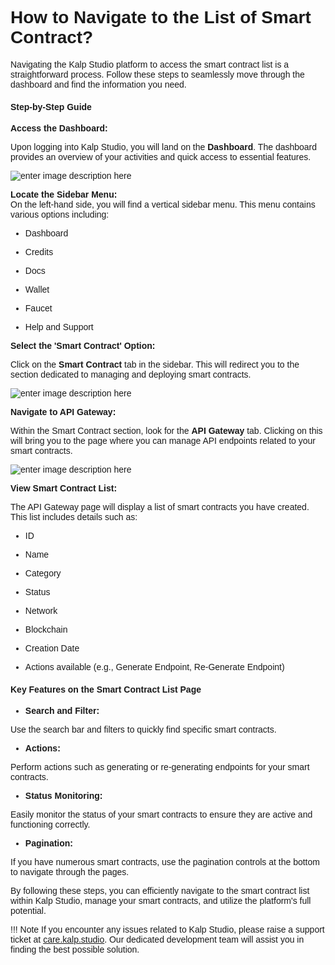 <style>  body { font-family: "Source Sans 3", sans-serif!important; }</style>

<link  href="https://fonts.googleapis.com/css2?family=Source+Sans+3:ital,wght@0,200..900;1,200..900&display=swap"  rel="stylesheet">  <link  rel="stylesheet"  href="https://fonts.googleapis.com/icon?family=Material+Icons">

# How to Navigate to the List of Smart Contract?

Navigating the Kalp Studio platform to access the smart contract list is a straightforward process. Follow these steps to seamlessly move through the dashboard and find the information you need.

#### Step-by-Step Guide

**Access the Dashboard:**

Upon logging into Kalp Studio, you will land on the **Dashboard**. The dashboard provides an overview of your activities and quick access to essential features.

![enter image description here](https://doc-images-kalp-studio.s3.ap-south-1.amazonaws.com/7.+API+Gateway/8.png)

**Locate the Sidebar Menu:**  
On the left-hand side, you will find a vertical sidebar menu. This menu contains various options including:

-   Dashboard
    
-   Credits
    
-   Docs
    
-   Wallet
    
-   Faucet
    
-   Help and Support
    

**Select the 'Smart Contract' Option:**

Click on the **Smart Contract** tab in the sidebar. This will redirect you to the section dedicated to managing and deploying smart contracts.


![enter image description here](https://doc-images-kalp-studio.s3.ap-south-1.amazonaws.com/7.+API+Gateway/9.png)

**Navigate to API Gateway:**

Within the Smart Contract section, look for the **API Gateway** tab. Clicking on this will bring you to the page where you can manage API endpoints related to your smart contracts.

![enter image description here](https://doc-images-kalp-studio.s3.ap-south-1.amazonaws.com/7.+API+Gateway/10.png)

**View Smart Contract List:**

The API Gateway page will display a list of smart contracts you have created. This list includes details such as:

-   ID
    
-   Name
    
-   Category
    
-   Status
    
-   Network
    
-   Blockchain
    
-   Creation Date
    
-   Actions available (e.g., Generate Endpoint, Re-Generate Endpoint)
    

#### Key Features on the Smart Contract List Page

-   **Search and Filter:**
    

Use the search bar and filters to quickly find specific smart contracts.

-   **Actions:**
    

Perform actions such as generating or re-generating endpoints for your smart contracts.

-   **Status Monitoring:**
    

Easily monitor the status of your smart contracts to ensure they are active and functioning correctly.

-   **Pagination:**
    

If you have numerous smart contracts, use the pagination controls at the bottom to navigate through the pages.

By following these steps, you can efficiently navigate to the smart contract list within Kalp Studio, manage your smart contracts, and utilize the platform's full potential.

!!! Note
    If you encounter any issues related to Kalp Studio, please raise a support ticket at [care.kalp.studio](mailto:care.kalp.studio). Our dedicated development team will assist you in finding the best possible solution.